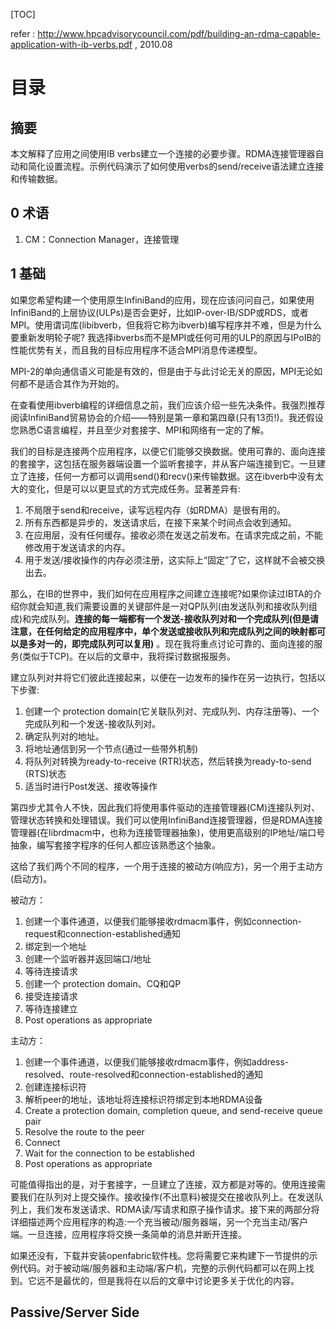 [TOC]

refer : http://www.hpcadvisorycouncil.com/pdf/building-an-rdma-capable-application-with-ib-verbs.pdf , 2010.08

# 目录
## 摘要

本文解释了应用之间使用IB verbs建立一个连接的必要步骤。RDMA连接管理器自动和简化设置流程。示例代码演示了如何使用verbs的send/receive语法建立连接和传输数据。

## 0 术语

1. CM：Connection Manager，连接管理

## 1 基础

如果您希望构建一个使用原生InfiniBand的应用，现在应该问问自己，如果使用InfiniBand的上层协议(ULPs)是否会更好，比如IP-over-IB/SDP或RDS，或者MPI。使用谓词库(libibverb，但我将它称为ibverb)编写程序并不难，但是为什么要重新发明轮子呢?
我选择ibverbs而不是MPI或任何可用的ULP的原因与IPoIB的性能优势有关，而且我的目标应用程序不适合MPI消息传递模型。

MPI-2的单向通信语义可能是有效的，但是由于与此讨论无关的原因，MPI无论如何都不是适合其作为开始的。

在查看使用ibverb编程的详细信息之前，我们应该介绍一些先决条件。我强烈推荐阅读InfiniBand贸易协会的介绍——特别是第一章和第四章(只有13页!)。我还假设您熟悉C语言编程，并且至少对套接字、MPI和网络有一定的了解。

我们的目标是连接两个应用程序，以便它们能够交换数据。使用可靠的、面向连接的套接字，这包括在服务器端设置一个监听套接字，并从客户端连接到它。一旦建立了连接，任何一方都可以调用send()和recv()来传输数据。这在ibverb中没有太大的变化，但是可以以更显式的方式完成任务。显著差异有:

1. 不局限于send和receive，读写远程内存（如RDMA）是很有用的。
2. 所有东西都是异步的，发送请求后，在接下来某个时间点会收到通知。
3. 在应用层，没有任何缓存。接收必须在发送之前发布。在请求完成之前，不能修改用于发送请求的内存。
4. 用于发送/接收操作的内存必须注册，这实际上“固定”了它，这样就不会被交换出去。

那么，在IB的世界中，我们如何在应用程序之间建立连接呢?如果你读过IBTA的介绍你就会知道,我们需要设置的关键部件是一对QP队列(由发送队列和接收队列组成)和完成队列。**连接的每一端都有一个发送-接收队列对和一个完成队列(但是请注意，在任何给定的应用程序中，单个发送或接收队列和完成队列之间的映射都可以是多对一的，即完成队列可以复用)** 。现在我将重点讨论可靠的、面向连接的服务(类似于TCP)。在以后的文章中，我将探讨数据报服务。

建立队列对并将它们彼此连接起来，以便在一边发布的操作在另一边执行，包括以下步骤:

1. 创建一个 protection domain(它关联队列对、完成队列、内存注册等)、一个完成队列和一个发送-接收队列对。
2. 确定队列对的地址。
3. 将地址通信到另一个节点(通过一些带外机制)
4. 将队列对转换为ready-to-receive (RTR)状态，然后转换为ready-to-send (RTS)状态
5. 适当时进行Post发送、接收等操作

第四步尤其令人不快，因此我们将使用事件驱动的连接管理器(CM)连接队列对、管理状态转换和处理错误。我们可以使用InfiniBand连接管理器，但是RDMA连接管理器(在librdmacm中，也称为连接管理器抽象)，使用更高级别的IP地址/端口号抽象，编写套接字程序的任何人都应该熟悉这个抽象。

这给了我们两个不同的程序，一个用于连接的被动方(响应方)，另一个用于主动方(启动方)。

被动方：

1. 创建一个事件通道，以便我们能够接收rdmacm事件，例如connection-request和connection-established通知
2. 绑定到一个地址
3. 创建一个监听器并返回端口/地址
4. 等待连接请求
5. 创建一个 protection domain、CQ和QP
6. 接受连接请求
7. 等待连接建立
8. Post operations as appropriate

主动方：

1. 创建一个事件通道，以便我们能够接收rdmacm事件，例如address-resolved、route-resolved和connection-established的通知
2. 创建连接标识符
3. 解析peer的地址，该地址将连接标识符绑定到本地RDMA设备
4. Create a protection domain, completion queue, and send-receive queue pair
5. Resolve the route to the peer
6. Connect
7. Wait for the connection to be established
8. Post operations as appropriate

可能值得指出的是，对于套接字，一旦建立了连接，双方都是对等的。使用连接需要我们在队列对上提交操作。接收操作(不出意料)被提交在接收队列上。在发送队列上，我们发布发送请求、RDMA读/写请求和原子操作请求。接下来的两部分将详细描述两个应用程序的构造:一个充当被动/服务器端，另一个充当主动/客户端。一旦连接，应用程序将交换一条简单的消息并断开连接。

如果还没有，下载并安装openfabric软件栈。您将需要它来构建下一节提供的示例代码。对于被动端/服务器和主动端/客户机，完整的示例代码都可以在网上找到。它远不是最优的，但是我将在以后的文章中讨论更多关于优化的内容。



## Passive/Server Side

